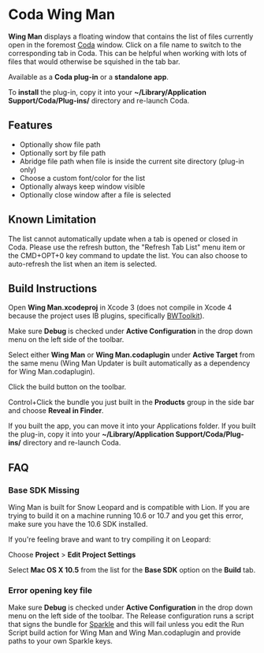Coda Wing Man 
=============

**Wing Man** displays a floating window that contains the list of files currently open in the foremost [Coda](http://panic.com/coda) window. Click on a file name to switch to the corresponding tab in Coda. This can be helpful when working with lots of files that would otherwise be squished in the tab bar.

Available as a **Coda plug-in** or a **standalone app**.

To **install** the plug-in, copy it into your **~/Library/Application Support/Coda/Plug-ins/** directory and re-launch Coda.

Features
--------
* Optionally show file path
* Optionally sort by file path
* Abridge file path when file is inside the current site directory (plug-in only)
* Choose a custom font/color for the list
* Optionally always keep window visible
* Optionally close window after a file is selected

Known Limitation
-----------------
The list cannot automatically update when a tab is opened or closed in Coda. Please use the refresh button, the "Refresh Tab List" menu item or the CMD+OPT+0 key command to update the list. You can also choose to auto-refresh the list when an item is selected.

Build Instructions
------------------
Open **Wing Man.xcodeproj** in Xcode 3 (does not compile in Xcode 4 because the project uses IB plugins, specifically [BWToolkit](http://brandonwalkin.com/bwtoolkit/)).

Make sure **Debug** is checked under **Active Configuration** in the drop down menu on the left side of the toolbar.

Select either **Wing Man** or **Wing Man.codaplugin** under **Active Target** from the same menu (Wing Man Updater is built automatically as a dependency for Wing Man.codaplugin).

Click the build button on the toolbar.

Control+Click the bundle you just built in the **Products** group in the side bar and choose **Reveal in Finder**.

If you built the app, you can move it into your Applications folder. If you built the plug-in, copy it into your **~/Library/Application Support/Coda/Plug-ins/** directory and re-launch Coda.

FAQ
---

### Base SDK Missing ###

Wing Man is built for Snow Leopard and is compatible with Lion. If you are trying to build it on a machine running 10.6 or 10.7 and you get this error, make sure you have the 10.6 SDK installed.

If you're feeling brave and want to try compiling it on Leopard:

Choose **Project** > **Edit Project Settings** 

Select **Mac OS X 10.5** from the list for the **Base SDK** option on the **Build** tab.

### Error opening key file ###

Make sure **Debug** is checked under **Active Configuration** in the drop down menu on the left side of the toolbar. The Release configuration runs a script that signs the bundle for [Sparkle](http://sparkle.andymatuschak.org) and this will fail unless you edit the Run Script build action for Wing Man and Wing Man.codaplugin and provide paths to your own Sparkle keys.

